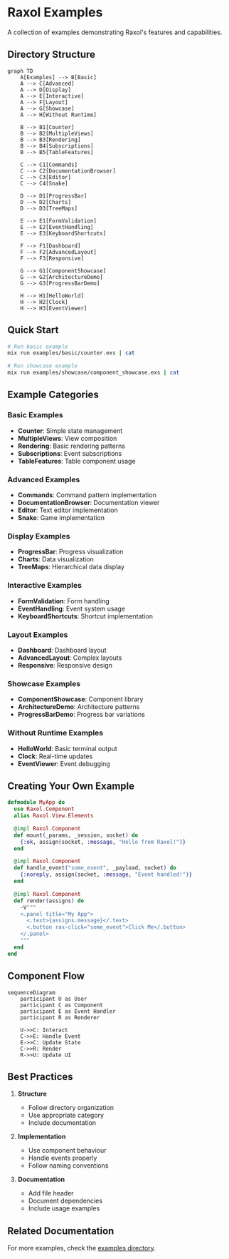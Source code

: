 # Raxol Examples

A collection of examples demonstrating Raxol's features and capabilities.

## Directory Structure

```mermaid
graph TD
    A[Examples] --> B[Basic]
    A --> C[Advanced]
    A --> D[Display]
    A --> E[Interactive]
    A --> F[Layout]
    A --> G[Showcase]
    A --> H[Without Runtime]

    B --> B1[Counter]
    B --> B2[MultipleViews]
    B --> B3[Rendering]
    B --> B4[Subscriptions]
    B --> B5[TableFeatures]

    C --> C1[Commands]
    C --> C2[DocumentationBrowser]
    C --> C3[Editor]
    C --> C4[Snake]

    D --> D1[ProgressBar]
    D --> D2[Charts]
    D --> D3[TreeMaps]

    E --> E1[FormValidation]
    E --> E2[EventHandling]
    E --> E3[KeyboardShortcuts]

    F --> F1[Dashboard]
    F --> F2[AdvancedLayout]
    F --> F3[Responsive]

    G --> G1[ComponentShowcase]
    G --> G2[ArchitectureDemo]
    G --> G3[ProgressBarDemo]

    H --> H1[HelloWorld]
    H --> H2[Clock]
    H --> H3[EventViewer]
```

## Quick Start

```bash
# Run basic example
mix run examples/basic/counter.exs | cat

# Run showcase example
mix run examples/showcase/component_showcase.exs | cat
```

## Example Categories

### Basic Examples

- **Counter**: Simple state management
- **MultipleViews**: View composition
- **Rendering**: Basic rendering patterns
- **Subscriptions**: Event subscriptions
- **TableFeatures**: Table component usage

### Advanced Examples

- **Commands**: Command pattern implementation
- **DocumentationBrowser**: Documentation viewer
- **Editor**: Text editor implementation
- **Snake**: Game implementation

### Display Examples

- **ProgressBar**: Progress visualization
- **Charts**: Data visualization
- **TreeMaps**: Hierarchical data display

### Interactive Examples

- **FormValidation**: Form handling
- **EventHandling**: Event system usage
- **KeyboardShortcuts**: Shortcut implementation

### Layout Examples

- **Dashboard**: Dashboard layout
- **AdvancedLayout**: Complex layouts
- **Responsive**: Responsive design

### Showcase Examples

- **ComponentShowcase**: Component library
- **ArchitectureDemo**: Architecture patterns
- **ProgressBarDemo**: Progress bar variations

### Without Runtime Examples

- **HelloWorld**: Basic terminal output
- **Clock**: Real-time updates
- **EventViewer**: Event debugging

## Creating Your Own Example

```elixir
defmodule MyApp do
  use Raxol.Component
  alias Raxol.View.Elements

  @impl Raxol.Component
  def mount(_params, _session, socket) do
    {:ok, assign(socket, :message, "Hello from Raxol!")}
  end

  @impl Raxol.Component
  def handle_event("some_event", _payload, socket) do
    {:noreply, assign(socket, :message, "Event handled!")}
  end

  @impl Raxol.Component
  def render(assigns) do
    ~V"""
    <.panel title="My App">
      <.text>{assigns.message}</.text>
      <.button rax-click="some_event">Click Me</.button>
    </.panel>
    """
  end
end
```

## Component Flow

```mermaid
sequenceDiagram
    participant U as User
    participant C as Component
    participant E as Event Handler
    participant R as Renderer

    U->>C: Interact
    C->>E: Handle Event
    E->>C: Update State
    C->>R: Render
    R->>U: Update UI
```

## Best Practices

1. **Structure**

   - Follow directory organization
   - Use appropriate category
   - Include documentation

2. **Implementation**

   - Use component behaviour
   - Handle events properly
   - Follow naming conventions

3. **Documentation**
   - Add file header
   - Document dependencies
   - Include usage examples

## Related Documentation

For more examples, check the [examples directory](../../examples/).
